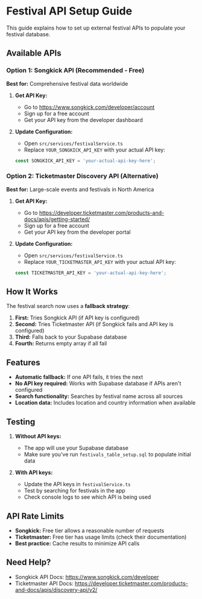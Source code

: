 # Festival API Setup Guide

This guide explains how to set up external festival APIs to populate your festival database.

## Available APIs

### Option 1: Songkick API (Recommended - Free)
**Best for:** Comprehensive festival data worldwide

1. **Get API Key:**
   - Go to https://www.songkick.com/developer/account
   - Sign up for a free account
   - Get your API key from the developer dashboard

2. **Update Configuration:**
   - Open `src/services/festivalService.ts`
   - Replace `YOUR_SONGKICK_API_KEY` with your actual API key:
   ```typescript
   const SONGKICK_API_KEY = 'your-actual-api-key-here';
   ```

### Option 2: Ticketmaster Discovery API (Alternative)
**Best for:** Large-scale events and festivals in North America

1. **Get API Key:**
   - Go to https://developer.ticketmaster.com/products-and-docs/apis/getting-started/
   - Sign up for a free account
   - Get your API key from the developer portal

2. **Update Configuration:**
   - Open `src/services/festivalService.ts`
   - Replace `YOUR_TICKETMASTER_API_KEY` with your actual API key:
   ```typescript
   const TICKETMASTER_API_KEY = 'your-actual-api-key-here';
   ```

## How It Works

The festival search now uses a **fallback strategy**:

1. **First:** Tries Songkick API (if API key is configured)
2. **Second:** Tries Ticketmaster API (if Songkick fails and API key is configured)
3. **Third:** Falls back to your Supabase database
4. **Fourth:** Returns empty array if all fail

## Features

- **Automatic fallback:** If one API fails, it tries the next
- **No API key required:** Works with Supabase database if APIs aren't configured
- **Search functionality:** Searches by festival name across all sources
- **Location data:** Includes location and country information when available

## Testing

1. **Without API keys:**
   - The app will use your Supabase database
   - Make sure you've run `festivals_table_setup.sql` to populate initial data

2. **With API keys:**
   - Update the API keys in `festivalService.ts`
   - Test by searching for festivals in the app
   - Check console logs to see which API is being used

## API Rate Limits

- **Songkick:** Free tier allows a reasonable number of requests
- **Ticketmaster:** Free tier has usage limits (check their documentation)
- **Best practice:** Cache results to minimize API calls

## Need Help?

- Songkick API Docs: https://www.songkick.com/developer
- Ticketmaster API Docs: https://developer.ticketmaster.com/products-and-docs/apis/discovery-api/v2/

